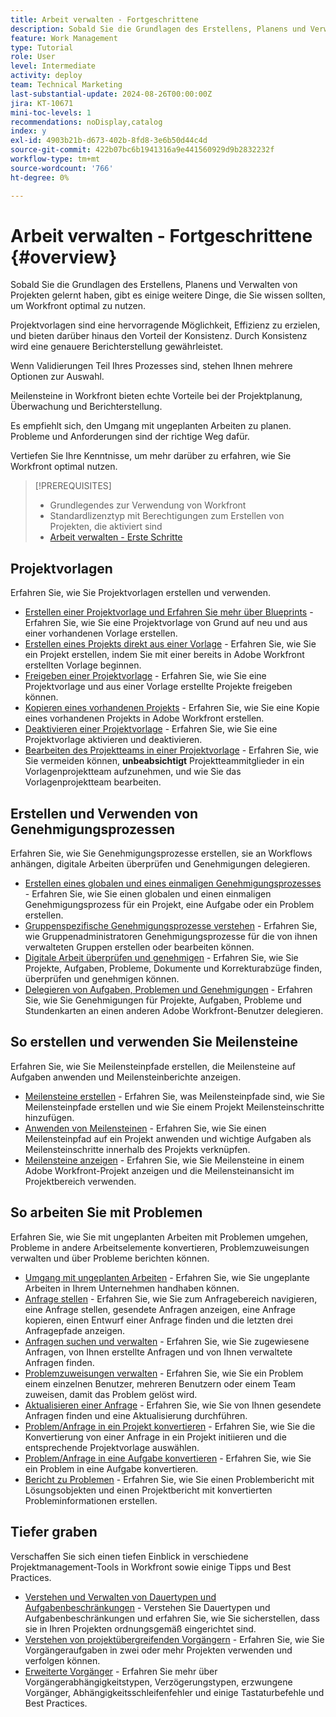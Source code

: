 ```yaml
---
title: Arbeit verwalten - Fortgeschrittene
description: Sobald Sie die Grundlagen des Erstellens, Planens und Verwalten von Projekten gelernt haben, gibt es einige weitere Dinge, die Sie wissen sollten, um Workfront optimal zu nutzen.
feature: Work Management
type: Tutorial
role: User
level: Intermediate
activity: deploy
team: Technical Marketing
last-substantial-update: 2024-08-26T00:00:00Z
jira: KT-10671
mini-toc-levels: 1
recommendations: noDisplay,catalog
index: y
exl-id: 4903b21b-d673-402b-8fd8-3e6b50d44c4d
source-git-commit: 422b07bc6b1941316a9e441560929d9b2832232f
workflow-type: tm+mt
source-wordcount: '766'
ht-degree: 0%

---
```


# Arbeit verwalten - Fortgeschrittene {#overview}

Sobald Sie die Grundlagen des Erstellens, Planens und Verwalten von Projekten gelernt haben, gibt es einige weitere Dinge, die Sie wissen sollten, um Workfront optimal zu nutzen.

Projektvorlagen sind eine hervorragende Möglichkeit, Effizienz zu erzielen, und bieten darüber hinaus den Vorteil der Konsistenz. Durch Konsistenz wird eine genauere Berichterstellung gewährleistet.

Wenn Validierungen Teil Ihres Prozesses sind, stehen Ihnen mehrere Optionen zur Auswahl.

Meilensteine in Workfront bieten echte Vorteile bei der Projektplanung, Überwachung und Berichterstellung.

Es empfiehlt sich, den Umgang mit ungeplanten Arbeiten zu planen. Probleme und Anforderungen sind der richtige Weg dafür.

Vertiefen Sie Ihre Kenntnisse, um mehr darüber zu erfahren, wie Sie Workfront optimal nutzen.

>[!PREREQUISITES]
>
>* Grundlegendes zur Verwendung von Workfront
>* Standardlizenztyp mit Berechtigungen zum Erstellen von Projekten, die aktiviert sind
>* [Arbeit verwalten - Erste Schritte](https://experienceleague.adobe.com/?recommended=Workfront-U-1-2022.1.planners&amp;lang=de)


## Projektvorlagen

Erfahren Sie, wie Sie Projektvorlagen erstellen und verwenden.

* [Erstellen einer Projektvorlage und Erfahren Sie mehr über Blueprints](create-a-project-template.md) - Erfahren Sie, wie Sie eine Projektvorlage von Grund auf neu und aus einer vorhandenen Vorlage erstellen.
* [Erstellen eines Projekts direkt aus einer Vorlage](create-a-project-directly-from-a-template.md) - Erfahren Sie, wie Sie ein Projekt erstellen, indem Sie mit einer bereits in Adobe Workfront erstellten Vorlage beginnen.
* [Freigeben einer Projektvorlage](share-a-project-template.md) - Erfahren Sie, wie Sie eine Projektvorlage und aus einer Vorlage erstellte Projekte freigeben können.
* [Kopieren eines vorhandenen Projekts](/help/manage-work/manage-projects/copy-an-existing-project.md) - Erfahren Sie, wie Sie eine Kopie eines vorhandenen Projekts in Adobe Workfront erstellen.
* [Deaktivieren einer Projektvorlage](deactivate-a-project-template.md) - Erfahren Sie, wie Sie eine Projektvorlage aktivieren und deaktivieren.
* [Bearbeiten des Projektteams in einer Projektvorlage](edit-the-project-team-in-a-project-template.md) - Erfahren Sie, wie Sie vermeiden können, **unbeabsichtigt** Projektteammitglieder in ein Vorlagenprojektteam aufzunehmen, und wie Sie das Vorlagenprojektteam bearbeiten.

## Erstellen und Verwenden von Genehmigungsprozessen

Erfahren Sie, wie Sie Genehmigungsprozesse erstellen, sie an Workflows anhängen, digitale Arbeiten überprüfen und Genehmigungen delegieren.

* [Erstellen eines globalen und eines einmaligen Genehmigungsprozesses](create-a-single-use-approval-process.md) - Erfahren Sie, wie Sie einen globalen und einen einmaligen Genehmigungsprozess für ein Projekt, eine Aufgabe oder ein Problem erstellen.
* [Gruppenspezifische Genehmigungsprozesse verstehen](group-specific-approval-processes.md) - Erfahren Sie, wie Gruppenadministratoren Genehmigungsprozesse für die von ihnen verwalteten Gruppen erstellen oder bearbeiten können.
* [Digitale Arbeit überprüfen und genehmigen](review-and-approve-digital-work.md) - Erfahren Sie, wie Sie Projekte, Aufgaben, Probleme, Dokumente und Korrekturabzüge finden, überprüfen und genehmigen können.
* [Delegieren von Aufgaben, Problemen und Genehmigungen](delegate-approvals.md) - Erfahren Sie, wie Sie Genehmigungen für Projekte, Aufgaben, Probleme und Stundenkarten an einen anderen Adobe Workfront-Benutzer delegieren.

## So erstellen und verwenden Sie Meilensteine

Erfahren Sie, wie Sie Meilensteinpfade erstellen, die Meilensteine auf Aufgaben anwenden und Meilensteinberichte anzeigen.

* [Meilensteine erstellen](creating-milestones.md) - Erfahren Sie, was Meilensteinpfade sind, wie Sie Meilensteinpfade erstellen und wie Sie einem Projekt Meilensteinschritte hinzufügen.
* [Anwenden von Meilensteinen](apply-milestones.md) - Erfahren Sie, wie Sie einen Meilensteinpfad auf ein Projekt anwenden und wichtige Aufgaben als Meilensteinschritte innerhalb des Projekts verknüpfen.
* [Meilensteine anzeigen](view-milestones.md) - Erfahren Sie, wie Sie Meilensteine in einem Adobe Workfront-Projekt anzeigen und die Meilensteinansicht im Projektbereich verwenden.

## So arbeiten Sie mit Problemen

Erfahren Sie, wie Sie mit ungeplanten Arbeiten mit Problemen umgehen, Probleme in andere Arbeitselemente konvertieren, Problemzuweisungen verwalten und über Probleme berichten können.

* [Umgang mit ungeplanten Arbeiten](handle-unplanned-work.md) - Erfahren Sie, wie Sie ungeplante Arbeiten in Ihrem Unternehmen handhaben können.
* [Anfrage stellen](make-a-request.md) - Erfahren Sie, wie Sie zum Anfragebereich navigieren, eine Anfrage stellen, gesendete Anfragen anzeigen, eine Anfrage kopieren, einen Entwurf einer Anfrage finden und die letzten drei Anfragepfade anzeigen.
* [Anfragen suchen und verwalten](find-requests.md) - Erfahren Sie, wie Sie zugewiesene Anfragen, von Ihnen erstellte Anfragen und von Ihnen verwaltete Anfragen finden.
* [Problemzuweisungen verwalten](manage-issue-assignments.md) - Erfahren Sie, wie Sie ein Problem einem einzelnen Benutzer, mehreren Benutzern oder einem Team zuweisen, damit das Problem gelöst wird.
* [Aktualisieren einer Anfrage](update-a-request.md) - Erfahren Sie, wie Sie von Ihnen gesendete Anfragen finden und eine Aktualisierung durchführen.
* [Problem/Anfrage in ein Projekt konvertieren](create-a-project-from-a-request.md) - Erfahren Sie, wie Sie die Konvertierung von einer Anfrage in ein Projekt initiieren und die entsprechende Projektvorlage auswählen.
* [Problem/Anfrage in eine Aufgabe konvertieren](convert-issues-to-other-work-items.md) - Erfahren Sie, wie Sie ein Problem in eine Aufgabe konvertieren.
* [Bericht zu Problemen](report-on-issues.md) - Erfahren Sie, wie Sie einen Problembericht mit Lösungsobjekten und einen Projektbericht mit konvertierten Probleminformationen erstellen.

## Tiefer graben

Verschaffen Sie sich einen tiefen Einblick in verschiedene Projektmanagement-Tools in Workfront sowie einige Tipps und Best Practices.    

* [Verstehen und Verwalten von Dauertypen und Aufgabenbeschränkungen](understand-and-manage-duration-types-and-task-constraints.md) - Verstehen Sie Dauertypen und Aufgabenbeschränkungen und erfahren Sie, wie Sie sicherstellen, dass sie in Ihren Projekten ordnungsgemäß eingerichtet sind.
* [Verstehen von projektübergreifenden Vorgängern](understand-cross-project-predecessors.md) - Erfahren Sie, wie Sie Vorgängeraufgaben in zwei oder mehr Projekten verwenden und verfolgen können.
* [Erweiterte Vorgänger](advanced-predecessors.md) - Erfahren Sie mehr über Vorgängerabhängigkeitstypen, Verzögerungstypen, erzwungene Vorgänger, Abhängigkeitsschleifenfehler und einige Tastaturbefehle und Best Practices.
